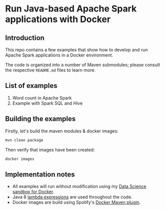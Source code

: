 # Run Java-based Apache Spark applications with Docker

## Introduction

This repo contains a few examples that show how to develop and run Apache Spark applications in a Docker environment.

The code is organized into a number of Maven submodules; please consult the respective `README.md` files to learn more.

## List of examples

1. Word count in Apache Spark
2. Example with Spark SQL and Hive

## Building the examples
Firstly, let's build the maven modules & docker images:

```bash
mvn clean package
```

Then verify that images have been created:

```bash
docker images
```

## Implementation notes

* All examples will run without modification using my [Data Science sandbox for Docker](https://github.com/bwv988/datascience-docker-sandbox).
* Java 8 [lambda expressions](http://docs.oracle.com/javase/tutorial/java/javaOO/lambdaexpressions.html) are used throughout the code.
* Docker images are build using Spotify's [Docker Maven plugin](https://github.com/spotify/docker-maven-plugin).



